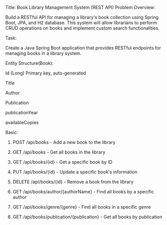 Title: Book Library Management System (REST API)
Problem Overview: 

Build a RESTful API for managing a library's book collection using Spring Boot, JPA, and H2 database. This system will allow librarians to perform CRUD operations on books and implement custom search functionalities.

Task:

Create a Java Spring Boot application that provides RESTful endpoints for managing books in a library system.

Entity Structure(Book):

Id (Long) Primary key, auto-generated

Title

Author 

Publication

publicationYear

availableCopies

Basic: 

1. POST /api/books - Add a new book to the library

2. GET /api/books - Get all books in the library

3. GET /api/books/{id} - Get a specific book by ID

4. PUT /api/books/{id} - Update a specific book's information

5. DELETE /api/books/{id} - Remove a book from the library

6. GET /api/books/author/{authorName} - Find all books by a specific author

7. GET /api/books/genre/{genre} - Find all books in a specific genre

8. GET /api/books/publication/{publication} - Get all books by publication

